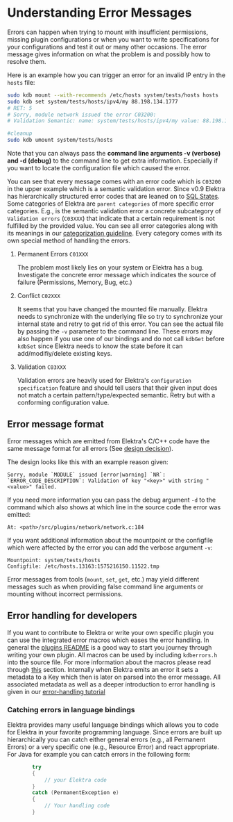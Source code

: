 # Understanding Error Messages

Errors can happen when trying to mount with insufficient permissions, missing plugin configurations or when you want to write
specifications for your configurations and test it out or many other occasions. The error message gives information on what the problem is and possibly how
to resolve them.

Here is an example how you can trigger an error for an invalid IP entry in the `hosts` file:

```sh
sudo kdb mount --with-recommends /etc/hosts system/tests/hosts hosts
sudo kdb set system/tests/hosts/ipv4/my 88.198.134.1777
# RET: 5
# Sorry, module network issued the error C03200:
# Validation Semantic: name: system/tests/hosts/ipv4/my value: 88.198.134.1777 message: Name or service not known

#cleanup
sudo kdb umount system/tests/hosts
```

Note that you can always pass the **command line arguments -v (verbose) and -d (debug)** to the command line to get
extra information. Especially if you want to locate the configuration file which caused the error.

You can see that every message comes with an error code which is `C03200` in the upper example which is a semantic validation error.
Since v0.9 Elektra has hierarchically structured error codes that are leaned on to [SQL States](https://en.wikipedia.org/wiki/SQLSTATE).
Some categories of Elektra are `parent categories` of more specific error categories. E.g., is the
semantic validation error a concrete subcategory of `Validation errors` (`C03XXX`) that indicate that a certain requirement is not fulfilled
by the provided value.
You can see all error categories along with its meanings in our [categorization guideline](../dev/error-categorization.md).
Every category comes with its own special method of handling the errors.

1. Permanent Errors `C01XXX`

   The problem most likely lies on your system or Elektra has a bug. Investigate the concrete error message
   which indicates the source of failure (Permissions, Memory, Bug, etc.)

2. Conflict `C02XXX`

   It seems that you have changed the mounted file manually. Elektra needs to synchronize with the underlying file
   so try to synchronize your internal state and retry to get rid of this error. You can see the actual file
   by passing the `-v` parameter to the command line. These errors may also happen if you use one of our bindings
   and do not call `kdbGet` before `kdbSet` since Elektra needs to know the state before it can add/modifiy/delete
   existing keys.

3. Validation `C03XXX`

   Validation errors are heavily used for Elektra's `configuration specification`
   feature and should tell users that their given input does not match a certain
   pattern/type/expected semantic. Retry but with a conforming configuration value.

## Error message format

Error messages which are emitted from Elektra's C/C++ code have the same message format for all errors
(See [design decision](../decisions/error_message_format.md)).

The design looks like this with an example reason given:

```
Sorry, module `MODULE` issued [error|warning] `NR`:
`ERROR_CODE_DESCRIPTION`: Validation of key "<key>" with string "<value>" failed.
```

If you need more information you can pass the debug argument `-d` to the command which also shows at which line in the source code
the error was emitted:

```
At: <path>/src/plugins/network/network.c:184
```

If you want additional information about the mountpoint or the configfile which
were affected by the error you can add the verbose argument `-v`:

```
Mountpoint: system/tests/hosts
Configfile: /etc/hosts.13163:1575216150.11522.tmp
```

Error messages from tools (`mount`, `set`, `get`, etc.) may yield different messages such as when providing false command line arguments
or mounting without incorrect permissions.

## Error handling for developers

If you want to contribute to Elektra or write your own specific plugin you can use the integrated error macros which
eases the error handling. In general the [plugins README](plugins.md) is a good way to start you journey through writing your own plugin.
All macros can be used by including `kdberrors.h` into the source file.
For more information about the macros please read through [this](plugins.md#elektra_set_concrete_type_error) section.
Internally when Elektra emits an error it sets a metadata to a Key which then is later on parsed into the error message.
All associated metadata as well as a deeper introduction to error handling is given in our [error-handling tutorial](../dev/error-handling.md)

### Catching errors in language bindings

Elektra provides many useful language bindings which allows you to code for Elektra in your favorite programming language.
Since errors are built up hierarchically you can catch either general errors (e.g., all Permanent Errors) or a very specific one (e.g., Resource Error)
and react appropriate. For Java for example you can catch errors in the following form:

```java
		try
		{
			// your Elektra code
		}
		catch (PermanentException e)
		{
			// Your handling code
		}
```

